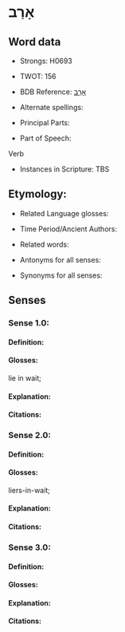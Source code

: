 # אָרַב

<!-- Status: S2="NeedsEdits" -->
<!-- Lexica used for edits:   -->

## Word data

* Strongs: H0693

* TWOT: 156

* BDB Reference: [אָרַב](rc://en/bdb/dict/a.fm.aa)

* Alternate spellings:

* Principal Parts:

* Part of Speech:

Verb

* Instances in Scripture: TBS

## Etymology:

* Related Language glosses:

* Time Period/Ancient Authors:

* Related words:

* Antonyms for all senses:

* Synonyms for all senses:

## Senses

### Sense 1.0:

#### Definition:

#### Glosses:

lie in wait; 

#### Explanation:

#### Citations:



### Sense 2.0:

#### Definition:

#### Glosses:

liers-in-wait; 

#### Explanation:

#### Citations:



### Sense 3.0:

#### Definition:

#### Glosses:



#### Explanation:

#### Citations:



